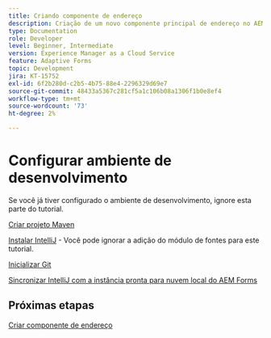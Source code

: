 ```yaml
---
title: Criando componente de endereço
description: Criação de um novo componente principal de endereço no AEM Forms as a Cloud Service
type: Documentation
role: Developer
level: Beginner, Intermediate
version: Experience Manager as a Cloud Service
feature: Adaptive Forms
topic: Development
jira: KT-15752
exl-id: 6f2b280d-c2b5-4b75-88e4-2296329d69e7
source-git-commit: 48433a5367c281cf5a1c106b08a1306f1b0e8ef4
workflow-type: tm+mt
source-wordcount: '73'
ht-degree: 2%

---
```


# Configurar ambiente de desenvolvimento

Se você já tiver configurado o ambiente de desenvolvimento, ignore esta parte do tutorial.

[Criar projeto Maven](https://experienceleague.adobe.com/pt-br/docs/experience-manager-learn/cloud-service/forms/developing-for-cloud-service/getting-started)

[Instalar IntelliJ](https://experienceleague.adobe.com/pt-br/docs/experience-manager-learn/cloud-service/forms/developing-for-cloud-service/intellij-set-up) - Você pode ignorar a adição do módulo de fontes para este tutorial.

[Inicializar Git](https://experienceleague.adobe.com/pt-br/docs/experience-manager-learn/cloud-service/forms/developing-for-cloud-service/setup-git)

[Sincronizar IntelliJ com a instância pronta para nuvem local do AEM Forms](https://experienceleague.adobe.com/pt-br/docs/experience-manager-learn/cloud-service/forms/developing-for-cloud-service/intellij-and-aem-sync)

## Próximas etapas

[Criar componente de endereço](./creating-address-component.md)
